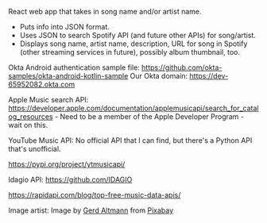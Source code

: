 React web app that takes in song name and/or artist name.
  * Puts info into JSON format.
  * Uses JSON to search Spotify API (and future other APIs) for song/artist.
  * Displays song name, artist name, description, URL for song in Spotify (other streaming services in future), possibly album thumbnail, too.

Okta Android authentication sample file:  https://github.com/okta-samples/okta-android-kotlin-sample
Our Okta domain:  https://dev-65952082.okta.com


Apple Music search API:  https://developer.apple.com/documentation/applemusicapi/search_for_catalog_resources - Need to be a member of the Apple Developer Program - wait on this.

YouTube Music API:
  No official API that I can find, but there's a Python API that's unofficial.

  https://pypi.org/project/ytmusicapi/

Idagio API:  https://github.com/IDAGIO

https://rapidapi.com/blog/top-free-music-data-apis/

Image artist:  Image by <a href="https://pixabay.com/users/geralt-9301/?utm_source=link-attribution&utm_medium=referral&utm_campaign=image&utm_content=3567767">Gerd Altmann</a> from <a href="https://pixabay.com//?utm_source=link-attribution&utm_medium=referral&utm_campaign=image&utm_content=3567767">Pixabay</a>